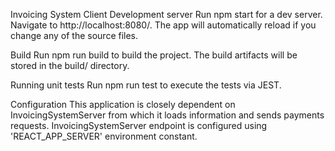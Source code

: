 Invoicing System Client
Development server
Run npm start for a dev server. Navigate to http://localhost:8080/. The app will automatically reload if you change any of the source files.

Build
Run npm run build to build the project. The build artifacts will be stored in the build/ directory.

Running unit tests
Run npm run test to execute the tests via JEST.

Configuration
This application is closely dependent on InvoicingSystemServer from which it loads information and sends payments requests. InvoicingSystemServer endpoint is configured using 'REACT_APP_SERVER' environment constant.

